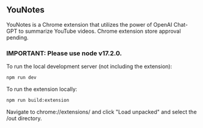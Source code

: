 ## YouNotes
YouNotes is a Chrome extension that utilizes the power of OpenAI Chat-GPT to summarize YouTube videos.
Chrome extension store approval pending.

### IMPORTANT: Please use node v17.2.0.


To run the local development server (not including the extension):

```bash
npm run dev
```


To run the extension locally:

```bash
npm run build:extension
```

Navigate to chrome://extensions/ and click "Load unpacked" and select the /out directory.
